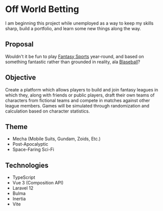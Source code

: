 # Off World Betting

I am beginning this project while unemployed as a way to keep my skills sharp, build a portfolio, and learn some new things along the way. 

## Proposal

Wouldn't it be fun to play [Fantasy Sports](https://en.wikipedia.org/wiki/Fantasy_sport) year-round, and based on something fantastic rather than grounded in reality, ala [Blaseball](https://en.wikipedia.org/wiki/Blaseball)?

## Objective

Create a platform which allows players to build and join fantasy leagues in which they, along with friends or public players, draft their own teams of characters from fictional teams and compete in matches against other league members. Games will be simulated through randomization and calculation based on character statistics.

## Theme

* Mecha (Mobile Suits, Gundam, Zoids, Etc.)
* Post-Apocalyptic
* Space-Faring Sci-Fi

## Technologies

* TypeScript
* Vue 3 (Composition API)
* Laravel 12
* Bulma
* Inertia
* Vite